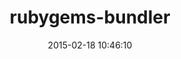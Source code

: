 ---
layout: post
title:  "rubygems-bundler"
repo:   "mpapis/rubygems-bundler"
date:   2015-02-18 10:46:10
gemurl: http://mpapis.github.com/rubygems-bundler
---